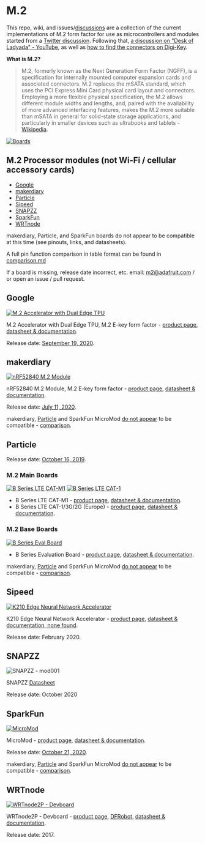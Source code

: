 # M.2

This repo, wiki, and issues/[discussions](https://github.com/adafruit/M.2/issues/2) are a collection of the current implementations of M.2 form factor for use as microcontrollers and modules started from a [Twitter discussion](https://twitter.com/zs/status/1319691639586082816). Following that, [a discussion on "Desk of Ladyada" - YouTube](https://youtu.be/46zAO_3-ozY?t=781), as well as [how to find the connectors on Digi-Key](https://youtu.be/46zAO_3-ozY?t=1249).

**What is M.2?**

> M.2, formerly known as the Next Generation Form Factor (NGFF), is a specification for internally mounted computer expansion cards and associated connectors. M.2 replaces the mSATA standard, which uses the PCI Express Mini Card physical card layout and connectors. Employing a more flexible physical specification, the M.2 allows different module widths and lengths, and, paired with the availability of more advanced interfacing features, makes the M.2 more suitable than mSATA in general for solid-state storage applications, and particularly in smaller devices such as ultrabooks and tablets - [Wikipedia](https://en.wikipedia.org/wiki/M.2).

[![Boards](./images/boards2.jpg)](https://github.com/adafruit/M.2)

## M.2 Processor modules (not Wi-Fi / cellular accessory cards)
- [Google](#Google)
- [makerdiary](#makerdiary)
- [Particle](#Particle)
- [Sipeed](#Sipeed)
- [SNAPZZ](#SNAPZZ)
- [SparkFun](#SparkFun)
- [WRTnode](#WRTnode)

makerdiary, Particle, and SparkFun boards do not appear to be compatible at this time (see pinouts, links, and datasheets).

A full pin function comparison in table format can be found in [comparison.md](./comparison.md)

If a board is missing, release date incorrect, etc. email: <m2@adafruit.com> / or open an issue / pull request.

## Google

[![M.2 Accelerator with Dual Edge TPU](./images/coralm2.jpg)](https://coral.ai/products/m2-accelerator-dual-edgetpu)

M.2 Accelerator with Dual Edge TPU, M.2 E-key form factor - [product page](https://coral.ai/products/m2-accelerator-dual-edgetpu), [datasheet & documentation](https://coral.ai/docs/m2-dual-edgetpu/datasheet/). 

Release date: [September 19, 2020](https://developers.googleblog.com/2020/09/doubling-down-on-edge-with-corals-new.html).



## makerdiary

[![nRF52840 M.2 Module](./images/nRF52840makerdiary.jpg)](https://makerdiary.com/collections/prototyping/products/nrf52840-m2-module)

nRF52840 M.2 Module, M.2 E-key form factor - [product page](https://makerdiary.com/collections/prototyping/products/nrf52840-m2-module), [datasheet & documentation](https://wiki.makerdiary.com/nrf52840-m2/). 

Release date: [July 11, 2020](https://github.com/makerdiary/nrf52840-m2/blob/master/README.md).

makerdiary, [Particle](https://twitter.com/Chris_Gammell/status/1319695770505875456) and SparkFun MicroMod [do not appear](https://twitter.com/bitshiftmask/status/1319695270569967616) to be compatible - [comparison](https://docs.google.com/spreadsheets/d/1Z9QjP8fAvubUfc8ZP4rFAF2qbMxP0rMNrEVA8LHFWLg/edit#gid=0).



## Particle

Release date: [October 16, 2019](https://blog.particle.io/b-series-system-on-module/).

### M.2 Main Boards

[![B Series LTE CAT-M1](./images/particleb402.jpg)](https://store.particle.io/products/b-series-lte-som)
[![B Series LTE CAT-1](./images/particleb523.png)](https://store.particle.io/products/b-series-lte-cat1)


* B Series LTE CAT-M1 - [product page](https://store.particle.io/products/b-series-lte-som), [datasheet & documentation](https://docs.particle.io/b-series/).
* B Series LTE CAT-1/3G/2G (Europe) - [product page](https://store.particle.io/products/b-series-lte-cat1), [datasheet & documentation](https://docs.particle.io/datasheets/boron/b523-datasheet/).

### M.2 Base Boards

[![B Series Eval Board](./images/particlebEval.png)](https://store.particle.io/products/som-evaluation-board)

* B Series Evaluation Board - [product page](https://store.particle.io/products/som-evaluation-board), [datasheet & documentation](https://docs.particle.io/datasheets/boron/b-series-eval-board/).


makerdiary, [Particle](https://twitter.com/Chris_Gammell/status/1319695770505875456) and SparkFun MicroMod [do not appear](https://twitter.com/bitshiftmask/status/1319695270569967616) to be compatible - [comparison](https://docs.google.com/spreadsheets/d/1Z9QjP8fAvubUfc8ZP4rFAF2qbMxP0rMNrEVA8LHFWLg/edit#gid=0).



## Sipeed

[![K210 Edge Neural Network Accelerator](./images/sipeed.jpg)](https://www.sipeed.com/)

K210 Edge Neural Network Accelerator - [product page](https://www.seeedstudio.com/Sipeed-M1n-Module-AI-Development-Kit-based-on-K210-p-4491.html), [datasheet & documentation, none found](https://www.hackster.io/news/sipeed-brings-kendryte-s-k210-edge-neural-network-accelerator-to-pcie-m-2-usb-type-c-with-maix-nano-89aa85ef32c0).

Release date: February 2020.



## SNAPZZ

![SNAPZZ - mod001](./images/snapzz-mod001.png)

SNAPZZ [Datasheet](https://github.com/digitalforge-io/snapzz-mod001/blob/main/Datasheet%20v1.0%20gen.1.pdf)

Release date: October 2020



## SparkFun

[![MicroMod](./images/sparkfun.jpg)](https://www.sparkfun.com/micromod)

MicroMod - [product page](https://www.sparkfun.com/micromod), [datasheet & documentation](https://www.sparkfun.com/micromod#tech-specs).

Release date: [October 21, 2020](https://www.sparkfun.com/news/3419).

makerdiary, [Particle](https://twitter.com/Chris_Gammell/status/1319695770505875456) and SparkFun MicroMod [do not appear](https://twitter.com/bitshiftmask/status/1319695270569967616) to be compatible - [comparison](https://docs.google.com/spreadsheets/d/1Z9QjP8fAvubUfc8ZP4rFAF2qbMxP0rMNrEVA8LHFWLg/edit#gid=0).

## WRTnode

[![WRTnode2P - Devboard](./images/DFR0441.jpg)](http://wrtnode.com/w/?p=727)

WRTnode2P - Devboard - [product page](http://wrtnode.com/w/?p=727), [DFRobot](https://www.dfrobot.com/product-1541.html), [datasheet & documentation](http://wrtnode.com/w/?p=727).

Release date: 2017.

